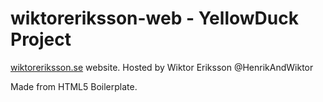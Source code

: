 # wiktoreriksson-web - YellowDuck Project
[wiktoreriksson.se](http://wiktoreriksson.se) website. Hosted by Wiktor Eriksson @HenrikAndWiktor

Made from HTML5 Boilerplate.